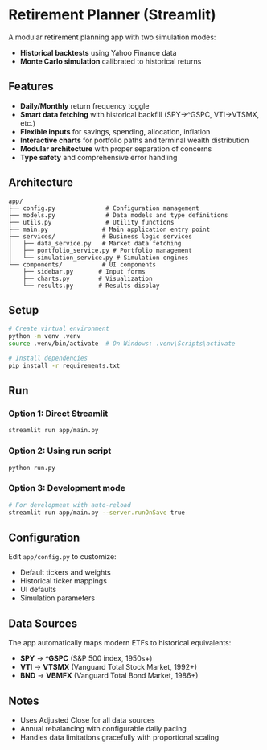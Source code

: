 # Retirement Planner (Streamlit)

A modular retirement planning app with two simulation modes:

- **Historical backtests** using Yahoo Finance data
- **Monte Carlo simulation** calibrated to historical returns

## Features

- **Daily/Monthly** return frequency toggle
- **Smart data fetching** with historical backfill (SPY→^GSPC, VTI→VTSMX, etc.)
- **Flexible inputs** for savings, spending, allocation, inflation
- **Interactive charts** for portfolio paths and terminal wealth distribution
- **Modular architecture** with proper separation of concerns
- **Type safety** and comprehensive error handling

## Architecture

```
app/
├── config.py              # Configuration management
├── models.py              # Data models and type definitions
├── utils.py               # Utility functions
├── main.py               # Main application entry point
├── services/             # Business logic services
│   ├── data_service.py   # Market data fetching
│   ├── portfolio_service.py # Portfolio management
│   └── simulation_service.py # Simulation engines
└── components/           # UI components
    ├── sidebar.py       # Input forms
    ├── charts.py        # Visualization
    └── results.py       # Results display
```

## Setup

```bash
# Create virtual environment
python -m venv .venv
source .venv/bin/activate  # On Windows: .venv\Scripts\activate

# Install dependencies
pip install -r requirements.txt
```

## Run

### Option 1: Direct Streamlit

```bash
streamlit run app/main.py
```

### Option 2: Using run script

```bash
python run.py
```

### Option 3: Development mode

```bash
# For development with auto-reload
streamlit run app/main.py --server.runOnSave true
```

## Configuration

Edit `app/config.py` to customize:

- Default tickers and weights
- Historical ticker mappings
- UI defaults
- Simulation parameters

## Data Sources

The app automatically maps modern ETFs to historical equivalents:

- **SPY** → **^GSPC** (S&P 500 index, 1950s+)
- **VTI** → **VTSMX** (Vanguard Total Stock Market, 1992+)
- **BND** → **VBMFX** (Vanguard Total Bond Market, 1986+)

## Notes

- Uses Adjusted Close for all data sources
- Annual rebalancing with configurable daily pacing
- Handles data limitations gracefully with proportional scaling

